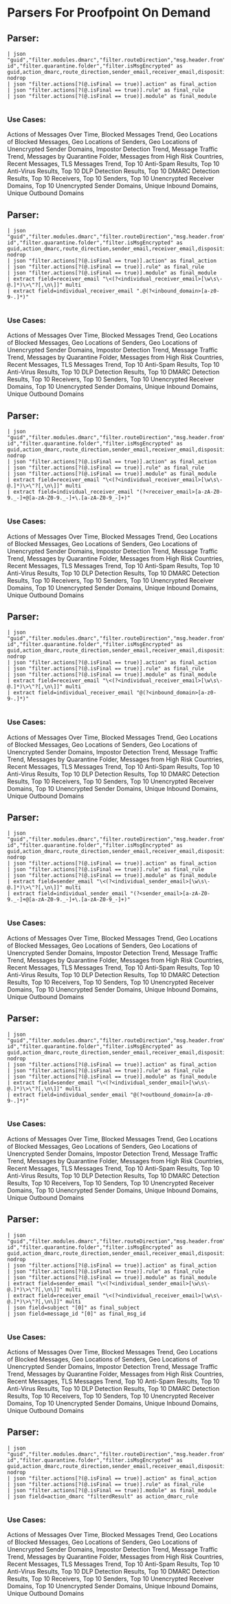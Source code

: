 # Parsers For Proofpoint On Demand

## Parser:
```
| json "guid","filter.modules.dmarc","filter.routeDirection","msg.header.from","msg.header.to","filter.disposition","connection.ip","ts","msg.header.subject","msg.header.message-id","filter.quarantine.folder","filter.isMsgEncrypted" as guid,action_dmarc,route_direction,sender_email,receiver_email,disposition,ip,time_stamp,subject,message_id,quarantine_folder,is_encrypted nodrop
| json "filter.actions[?(@.isFinal == true)].action" as final_action
| json "filter.actions[?(@.isFinal == true)].rule" as final_rule
| json "filter.actions[?(@.isFinal == true)].module" as final_module
 
```
### Use Cases:
Actions of Messages Over Time, Blocked Messages Trend, Geo Locations of Blocked Messages, Geo Locations of Senders, Geo Locations of Unencrypted Sender Domains, Impostor Detection Trend, Message Traffic Trend, Messages by Quarantine Folder, Messages from High Risk Countries, Recent Messages, TLS Messages Trend, Top 10 Anti-Spam Results, Top 10 Anti-Virus Results, Top 10 DLP Detection Results, Top 10 DMARC Detection Results, Top 10 Receivers, Top 10 Senders, Top 10 Unencrypted Receiver Domains, Top 10 Unencrypted Sender Domains, Unique Inbound Domains, Unique Outbound Domains



## Parser:
```
| json "guid","filter.modules.dmarc","filter.routeDirection","msg.header.from","msg.header.to","filter.disposition","connection.ip","ts","msg.header.subject","msg.header.message-id","filter.quarantine.folder","filter.isMsgEncrypted" as guid,action_dmarc,route_direction,sender_email,receiver_email,disposition,ip,time_stamp,subject,message_id,quarantine_folder,is_encrypted nodrop
| json "filter.actions[?(@.isFinal == true)].action" as final_action
| json "filter.actions[?(@.isFinal == true)].rule" as final_rule
| json "filter.actions[?(@.isFinal == true)].module" as final_module
| extract field=receiver_email "\<(?<individual_receiver_email>[\w\s\-@.]*)\>\"?[,\n\]]" multi
| extract field=individual_receiver_email ".@(?<inbound_domain>[a-z0-9-.]*)"
 
```
### Use Cases:
Actions of Messages Over Time, Blocked Messages Trend, Geo Locations of Blocked Messages, Geo Locations of Senders, Geo Locations of Unencrypted Sender Domains, Impostor Detection Trend, Message Traffic Trend, Messages by Quarantine Folder, Messages from High Risk Countries, Recent Messages, TLS Messages Trend, Top 10 Anti-Spam Results, Top 10 Anti-Virus Results, Top 10 DLP Detection Results, Top 10 DMARC Detection Results, Top 10 Receivers, Top 10 Senders, Top 10 Unencrypted Receiver Domains, Top 10 Unencrypted Sender Domains, Unique Inbound Domains, Unique Outbound Domains



## Parser:
```
| json "guid","filter.modules.dmarc","filter.routeDirection","msg.header.from","msg.header.to","filter.disposition","connection.ip","ts","msg.header.subject","msg.header.message-id","filter.quarantine.folder","filter.isMsgEncrypted" as guid,action_dmarc,route_direction,sender_email,receiver_email,disposition,ip,time_stamp,subject,message_id,quarantine_folder,is_encrypted nodrop
| json "filter.actions[?(@.isFinal == true)].action" as final_action
| json "filter.actions[?(@.isFinal == true)].rule" as final_rule
| json "filter.actions[?(@.isFinal == true)].module" as final_module
| extract field=receiver_email "\<(?<individual_receiver_email>[\w\s\-@.]*)\>\"?[,\n\]]" multi
| extract field=individual_receiver_email "(?<receiver_email>[a-zA-Z0-9._-]+@[a-zA-Z0-9._-]+\.[a-zA-Z0-9_-]+)"
 
```
### Use Cases:
Actions of Messages Over Time, Blocked Messages Trend, Geo Locations of Blocked Messages, Geo Locations of Senders, Geo Locations of Unencrypted Sender Domains, Impostor Detection Trend, Message Traffic Trend, Messages by Quarantine Folder, Messages from High Risk Countries, Recent Messages, TLS Messages Trend, Top 10 Anti-Spam Results, Top 10 Anti-Virus Results, Top 10 DLP Detection Results, Top 10 DMARC Detection Results, Top 10 Receivers, Top 10 Senders, Top 10 Unencrypted Receiver Domains, Top 10 Unencrypted Sender Domains, Unique Inbound Domains, Unique Outbound Domains



## Parser:
```
| json "guid","filter.modules.dmarc","filter.routeDirection","msg.header.from","msg.header.to","filter.disposition","connection.ip","ts","msg.header.subject","msg.header.message-id","filter.quarantine.folder","filter.isMsgEncrypted" as guid,action_dmarc,route_direction,sender_email,receiver_email,disposition,ip,time_stamp,subject,message_id,quarantine_folder,is_encrypted nodrop
| json "filter.actions[?(@.isFinal == true)].action" as final_action
| json "filter.actions[?(@.isFinal == true)].rule" as final_rule
| json "filter.actions[?(@.isFinal == true)].module" as final_module
| extract field=receiver_email "\<(?<individual_receiver_email>[\w\s\-@.]*)\>\"?[,\n\]]" multi
| extract field=individual_receiver_email "@(?<inbound_domain>[a-z0-9-.]*)"
 
```
### Use Cases:
Actions of Messages Over Time, Blocked Messages Trend, Geo Locations of Blocked Messages, Geo Locations of Senders, Geo Locations of Unencrypted Sender Domains, Impostor Detection Trend, Message Traffic Trend, Messages by Quarantine Folder, Messages from High Risk Countries, Recent Messages, TLS Messages Trend, Top 10 Anti-Spam Results, Top 10 Anti-Virus Results, Top 10 DLP Detection Results, Top 10 DMARC Detection Results, Top 10 Receivers, Top 10 Senders, Top 10 Unencrypted Receiver Domains, Top 10 Unencrypted Sender Domains, Unique Inbound Domains, Unique Outbound Domains



## Parser:
```
| json "guid","filter.modules.dmarc","filter.routeDirection","msg.header.from","msg.header.to","filter.disposition","connection.ip","ts","msg.header.subject","msg.header.message-id","filter.quarantine.folder","filter.isMsgEncrypted" as guid,action_dmarc,route_direction,sender_email,receiver_email,disposition,ip,time_stamp,subject,message_id,quarantine_folder,is_encrypted nodrop
| json "filter.actions[?(@.isFinal == true)].action" as final_action
| json "filter.actions[?(@.isFinal == true)].rule" as final_rule
| json "filter.actions[?(@.isFinal == true)].module" as final_module
| extract field=sender_email "\<(?<individual_sender_email>[\w\s\-@.]*)\>\"?[,\n\]]" multi
| extract field=individual_sender_email "(?<sender_email>[a-zA-Z0-9._-]+@[a-zA-Z0-9._-]+\.[a-zA-Z0-9_-]+)"
 
```
### Use Cases:
Actions of Messages Over Time, Blocked Messages Trend, Geo Locations of Blocked Messages, Geo Locations of Senders, Geo Locations of Unencrypted Sender Domains, Impostor Detection Trend, Message Traffic Trend, Messages by Quarantine Folder, Messages from High Risk Countries, Recent Messages, TLS Messages Trend, Top 10 Anti-Spam Results, Top 10 Anti-Virus Results, Top 10 DLP Detection Results, Top 10 DMARC Detection Results, Top 10 Receivers, Top 10 Senders, Top 10 Unencrypted Receiver Domains, Top 10 Unencrypted Sender Domains, Unique Inbound Domains, Unique Outbound Domains



## Parser:
```
| json "guid","filter.modules.dmarc","filter.routeDirection","msg.header.from","msg.header.to","filter.disposition","connection.ip","ts","msg.header.subject","msg.header.message-id","filter.quarantine.folder","filter.isMsgEncrypted" as guid,action_dmarc,route_direction,sender_email,receiver_email,disposition,ip,time_stamp,subject,message_id,quarantine_folder,is_encrypted nodrop
| json "filter.actions[?(@.isFinal == true)].action" as final_action
| json "filter.actions[?(@.isFinal == true)].rule" as final_rule
| json "filter.actions[?(@.isFinal == true)].module" as final_module
| extract field=sender_email "\<(?<individual_sender_email>[\w\s\-@.]*)\>\"?[,\n\]]" multi
| extract field=individual_sender_email "@(?<outbound_domain>[a-z0-9-.]*)"
 
```
### Use Cases:
Actions of Messages Over Time, Blocked Messages Trend, Geo Locations of Blocked Messages, Geo Locations of Senders, Geo Locations of Unencrypted Sender Domains, Impostor Detection Trend, Message Traffic Trend, Messages by Quarantine Folder, Messages from High Risk Countries, Recent Messages, TLS Messages Trend, Top 10 Anti-Spam Results, Top 10 Anti-Virus Results, Top 10 DLP Detection Results, Top 10 DMARC Detection Results, Top 10 Receivers, Top 10 Senders, Top 10 Unencrypted Receiver Domains, Top 10 Unencrypted Sender Domains, Unique Inbound Domains, Unique Outbound Domains



## Parser:
```
| json "guid","filter.modules.dmarc","filter.routeDirection","msg.header.from","msg.header.to","filter.disposition","connection.ip","ts","msg.header.subject","msg.header.message-id","filter.quarantine.folder","filter.isMsgEncrypted" as guid,action_dmarc,route_direction,sender_email,receiver_email,disposition,ip,time_stamp,subject,message_id,quarantine_folder,is_encrypted nodrop
| json "filter.actions[?(@.isFinal == true)].action" as final_action
| json "filter.actions[?(@.isFinal == true)].rule" as final_rule
| json "filter.actions[?(@.isFinal == true)].module" as final_module
| extract field=sender_email "\<(?<individual_sender_email>[\w\s\-@.]*)\>\"?[,\n\]]" multi
| extract field=receiver_email "\<(?<individual_receiver_email>[\w\s\-@.]*)\>\"?[,\n\]]" multi
| json field=subject "[0]" as final_subject
| json field=message_id "[0]" as final_msg_id
 
```
### Use Cases:
Actions of Messages Over Time, Blocked Messages Trend, Geo Locations of Blocked Messages, Geo Locations of Senders, Geo Locations of Unencrypted Sender Domains, Impostor Detection Trend, Message Traffic Trend, Messages by Quarantine Folder, Messages from High Risk Countries, Recent Messages, TLS Messages Trend, Top 10 Anti-Spam Results, Top 10 Anti-Virus Results, Top 10 DLP Detection Results, Top 10 DMARC Detection Results, Top 10 Receivers, Top 10 Senders, Top 10 Unencrypted Receiver Domains, Top 10 Unencrypted Sender Domains, Unique Inbound Domains, Unique Outbound Domains



## Parser:
```
| json "guid","filter.modules.dmarc","filter.routeDirection","msg.header.from","msg.header.to","filter.disposition","connection.ip","ts","msg.header.subject","msg.header.message-id","filter.quarantine.folder","filter.isMsgEncrypted" as guid,action_dmarc,route_direction,sender_email,receiver_email,disposition,ip,time_stamp,subject,message_id,quarantine_folder,is_encrypted nodrop
| json "filter.actions[?(@.isFinal == true)].action" as final_action
| json "filter.actions[?(@.isFinal == true)].rule" as final_rule
| json "filter.actions[?(@.isFinal == true)].module" as final_module
| json field=action_dmarc "filterdResult" as action_dmarc_rule
 
```
### Use Cases:
Actions of Messages Over Time, Blocked Messages Trend, Geo Locations of Blocked Messages, Geo Locations of Senders, Geo Locations of Unencrypted Sender Domains, Impostor Detection Trend, Message Traffic Trend, Messages by Quarantine Folder, Messages from High Risk Countries, Recent Messages, TLS Messages Trend, Top 10 Anti-Spam Results, Top 10 Anti-Virus Results, Top 10 DLP Detection Results, Top 10 DMARC Detection Results, Top 10 Receivers, Top 10 Senders, Top 10 Unencrypted Receiver Domains, Top 10 Unencrypted Sender Domains, Unique Inbound Domains, Unique Outbound Domains


